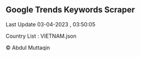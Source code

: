 

## Google Trends Keywords Scraper 
 
Last Update 03-04-2023 , 03:50:05

Country List :
VIETNAM.json



© Abdul Muttaqin 
